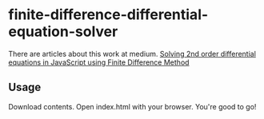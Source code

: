 # finite-difference-differential-equation-solver

There are articles about this work at medium.
[Solving 2nd order differential equations in JavaScript using Finite Difference Method](https://toshihonda.medium.com/solving-2nd-order-differential-equations-in-javascript-using-finite-difference-method-dc1a3c63260a)

## Usage
Download contents. Open index.html with your browser. You're good to go!

